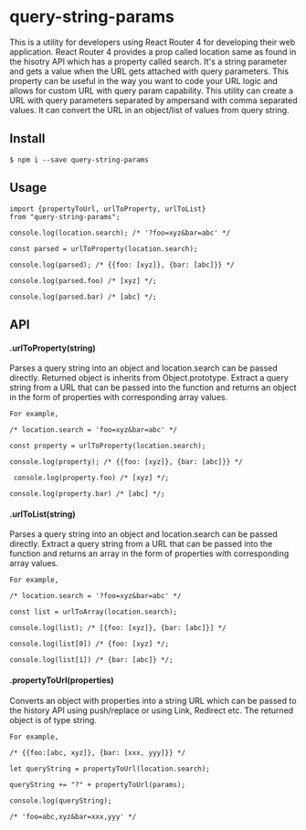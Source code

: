 # query-string-params
This is a utility for developers using React Router 4 for developing 
their web application. React Router 4 provides a prop called location same as
found in the hisotry API which has a property called search. It's a string 
parameter and gets a value when the URL gets attached with query parameters. 
This property can be useful in the way you want to code your URL logic and 
allows for custom URL with query param capability. This utility can create a 
URL with query parameters separated by ampersand with comma separated values.
It can convert the URL in an object/list of values from query string.

## Install
```
$ npm i --save query-string-params

```

## Usage
```
import {propertyToUrl, urlToProperty, urlToList} 
from "query-string-params";

console.log(location.search); /* '?foo=xyz&bar=abc' */

const parsed = urlToProperty(location.search);

console.log(parsed); /* {{foo: [xyz]}, {bar: [abc]}} */

console.log(parsed.foo) /* [xyz] */;

console.log(parsed.bar) /* [abc] */;

```
## API

#### .urlToProperty(string)
Parses a query string into an object and location.search can be passed directly.
Returned object is inherits from Object.prototype.
Extract a query string from a URL that can be passed into the function and 
returns an object in the form of properties with corresponding array values.
```
For example,  

/* location.search = 'foo=xyz&bar=abc' */

const property = urlToProperty(location.search);

console.log(property); /* {{foo: [xyz]}, {bar: [abc]}} */

 console.log(property.foo) /* [xyz] */;

console.log(property.bar) /* [abc] */;

```

#### .urlToList(string)
Parses a query string into an object and location.search can be passed directly.
Extract a query string from a URL that can be passed into the function and 
returns an array in the form of properties with corresponding array values.
```
For example,  

/* location.search = '?foo=xyz&bar=abc' */

const list = urlToArray(location.search);

console.log(list); /* [{foo: [xyz]}, {bar: [abc]}] */

console.log(list[0]) /* {foo: [xyz] */;

console.log(list[1]) /* {bar: [abc]} */;

```

#### .propertyToUrl(properties)
Converts an object with properties into a string URL which can be passed to 
the history API using push/replace or using Link, Redirect etc.
The returned object is of type string.
```
For example,  

/* {{foo:[abc, xyz]}, {bar: [xxx, yyy]}} */

let queryString = propertyToUrl(location.search);

queryString += "?" + propertyToUrl(params);

console.log(queryString);

/* 'foo=abc,xyz&bar=xxx,yyy' */

```
